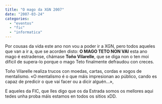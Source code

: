 ```yaml
---
title: "O mago da XGN 2007"
date: "2007-03-24"
categories: 
  - "eventos"
  - "fic"
  - "informatica"
---
```


Por cousas da vida este ano non vou a poder ir a XGN, pero todos aqueles que van a ir a, que se acorden disto: **O MAGO TETO NON VAI** esta ano mago é estradense, chámase **Toño Vilarelle**, que se diga non o ten moi dificil de supera-lo porque o mago Teto finalmente defraudou con creces.

Toño Vilarelle realiza trucos con moedas, cartas, cordas e xogos de mentalismo. «O mentalismo é o que máis impresionan ao público, cando es capaz de predicir o que vai facer ou a dicir alguén…»,

E aqueles da FIC, que lles digo que os da Estrada somos os mellores aqui tedes unha proba máis estamos en todos os sitios xDD.
